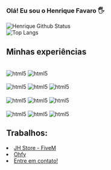 ### Olá! Eu sou o Henrique Favaro 🖐️

![Henrique Github Status](https://github-readme-stats.vercel.app/api/?username=MrRique15&show_icons=true&title_color=fff&icon_color=79ff97&text_color=9f9f9f&bg_color=151515)<br>
![Top Langs](https://github-readme-stats.vercel.app/api/top-langs/?username=MrRique15&langs_count=3&title_color=fff&icon_color=79ff97&text_color=9f9f9f&bg_color=151515&card_width=495)

## Minhas experiências
<div style="display:inline_block"><br/>

<img align="center" alt="html5" href="https://discord.gg/8kdGq2mxsg" src="https://img.shields.io/badge/mongodb-154e11?style=for-the-badge&logo=mongodb&logoColor=whitegreen">
<img align="center" alt="html5" href="https://discord.gg/8kdGq2mxsg" src="https://img.shields.io/badge/java-0074bd?style=for-the-badge&logo=java&logoColor=510607">
<br><br>
<img align="center" alt="html5" href="https://discord.gg/8kdGq2mxsg" src="https://img.shields.io/badge/React-61dafb?style=for-the-badge&logo=react&logoColor=blue">
<img align="center" alt="html5" href="https://discord.gg/8kdGq2mxsg" src="https://img.shields.io/badge/MySql-FFFFFF?style=for-the-badge&logo=mysql&logoColor=black">
<img align="center" alt="html5" href="https://discord.gg/8kdGq2mxsg" src="https://img.shields.io/badge/c-00599c?style=for-the-badge&logo=cplusplus&logoColor=navy">
<br><br>
<img align="center" alt="html5" href="https://discord.gg/8kdGq2mxsg" src="https://img.shields.io/badge/typescript-3178c6?style=for-the-badge&logo=typescript&logoColor=navy">
<img align="center" alt="html5" href="https://discord.gg/8kdGq2mxsg" src="https://img.shields.io/badge/html-f38657?style=for-the-badge&logo=html5&logoColor=e44d26">
<img align="center" alt="html5" href="https://discord.gg/8kdGq2mxsg" src="https://img.shields.io/badge/css-4d7ded?style=for-the-badge&logo=css3&logoColor=0e3ae4">
<br><br>
<img align="center" alt="html5" href="https://discord.gg/8kdGq2mxsg" src="https://img.shields.io/badge/PYTHON-3975a6?style=for-the-badge&logo=python&logoColor=ffdf58">
<img align="center" alt="html5" href="https://discord.gg/8kdGq2mxsg" src="https://img.shields.io/badge/Lua-2C2D72?style=for-the-badge&logo=lua&logoColor=white">
<img align="center" alt="html5" href="https://discord.gg/8kdGq2mxsg" src="https://img.shields.io/badge/JavaScript-323330?style=for-the-badge&logo=javascript&logoColor=F7DF1E">
  
## Trabalhos:
<li><a href="https://discord.gg/8kdGq2mxsg" rel="nofollow">JH Store - FiveM</a><br></li>
<li><a href="https://www.linkedin.com/company/ohfy/" rel="nofollow">Ohfy</a><br></li>
<li><a href="https://github.com/MrRique15/HenriqueFavaro/issues" rel="nofollow">Entre em contato!</a><br></li>
